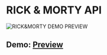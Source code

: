 # RICK & MORTY API

<img src="./Assets/Rick&Morty_DEMO.png" alt="RICK&MORTY DEMO PREVIEW" />

## Demo: [Preview](https://rick-and-morty.vercel.app/)